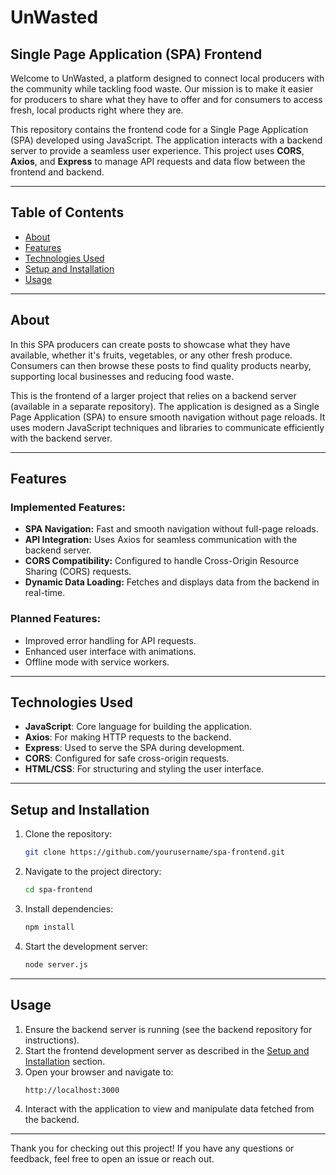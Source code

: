 # UnWasted
## Single Page Application (SPA) Frontend

Welcome to UnWasted, a platform designed to connect local producers with the community while tackling food waste. Our mission is to make it easier for producers to share what they have to offer and for consumers to access fresh, local products right where they are.

This repository contains the frontend code for a Single Page Application (SPA) developed using JavaScript. The application interacts with a backend server to provide a seamless user experience. This project uses **CORS**, **Axios**, and **Express** to manage API requests and data flow between the frontend and backend.

---

## Table of Contents

- [About](#about)
- [Features](#features)
- [Technologies Used](#technologies-used)
- [Setup and Installation](#setup-and-installation)
- [Usage](#usage)

---

## About

In this SPA producers can create posts to showcase what they have available, whether it's fruits, vegetables, or any other fresh produce. 
Consumers can then browse these posts to find quality products nearby, supporting local businesses and reducing food waste.

This is the frontend of a larger project that relies on a backend server (available in a separate repository). The application is designed as a Single Page Application (SPA) to ensure smooth navigation without page reloads. It uses modern JavaScript techniques and libraries to communicate efficiently with the backend server.

---

## Features

### Implemented Features:

- **SPA Navigation:** Fast and smooth navigation without full-page reloads.
- **API Integration:** Uses Axios for seamless communication with the backend server.
- **CORS Compatibility:** Configured to handle Cross-Origin Resource Sharing (CORS) requests.
- **Dynamic Data Loading:** Fetches and displays data from the backend in real-time.

### Planned Features:

- Improved error handling for API requests.
- Enhanced user interface with animations.
- Offline mode with service workers.

---

## Technologies Used

- **JavaScript**: Core language for building the application.
- **Axios**: For making HTTP requests to the backend.
- **Express**: Used to serve the SPA during development.
- **CORS**: Configured for safe cross-origin requests.
- **HTML/CSS**: For structuring and styling the user interface.

---

## Setup and Installation

1. Clone the repository:
   ```bash
   git clone https://github.com/yourusername/spa-frontend.git
   ```
2. Navigate to the project directory:
   ```bash
   cd spa-frontend
   ```
3. Install dependencies:
   ```bash
   npm install
   ```
4. Start the development server:
   ```bash
   node server.js
   ```

---

## Usage

1. Ensure the backend server is running (see the backend repository for instructions).
2. Start the frontend development server as described in the [Setup and Installation](#setup-and-installation) section.
3. Open your browser and navigate to:
   ```
   http://localhost:3000
   ```
4. Interact with the application to view and manipulate data fetched from the backend.

---

Thank you for checking out this project! If you have any questions or feedback, feel free to open an issue or reach out.

